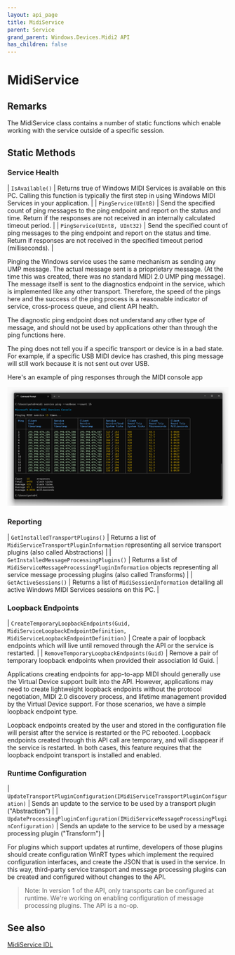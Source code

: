 ```yaml
---
layout: api_page
title: MidiService
parent: Service
grand_parent: Windows.Devices.Midi2 API
has_children: false
---
```


# MidiService

## Remarks

The MidiService class contains a number of static functions which enable working with the service outside of a specific session. 

## Static Methods

### Service Health

| `IsAvailable()` | Returns true of Windows MIDI Services is available on this PC. Calling this function is typically the first step in using Windows MIDI Services in your application. |
| `PingService(UInt8)` | Send the specified count of ping messages to the ping endpoint and report on the status and time. Return if the responses are not received in an internally calculated timeout period. |
| `PingService(UInt8, UInt32)` | Send the specified count of ping messages to the ping endpoint and report on the status and time. Return if responses are not received in the specified timeout period (milliseconds). |

Pinging the Windows service uses the same mechanism as sending any UMP message. The actual message sent is a prioprietary message. (At the time this was created, there was no standard MIDI 2.0 UMP ping message). The message itself is sent to the diagnostics endpoint in the service, which is implemented like any other transport. Therefore, the speed of the pings here and the success of the ping process is a reasonable indicator of service, cross-process queue, and client API health.

The diagnostic ping endpoint does not understand any other type of message, and should not be used by applications other than through the ping functions here.

The ping does not tell you if a specific transport or device is in a bad state. For example, if a specific USB MIDI device has crashed, this ping message will still work because it is not sent out over USB.

Here's an example of ping responses through the MIDI console app

![MIDI Console Ping](./console-ping.png)

### Reporting

| `GetInstalledTransportPlugins()` | Returns a list of `MidiServiceTransportPluginInformation` representing all service transport plugins (also called Abstractions) |
| `GetInstalledMessageProcessingPlugins()` | Returns a list of `MidiServiceMessageProcessingPluginInformation` objects representing all service message processing plugins (also called Transforms) |
| `GetActiveSessions()` | Returns a list of `MidiSessionInformation` detailing all active Windows MIDI Services sessions on this PC. |

### Loopback Endpoints

| `CreateTemporaryLoopbackEndpoints(Guid, MidiServiceLoopbackEndpointDefinition, MidiServiceLoopbackEndpointDefinition)` | Create a pair of loopback endpoints which will live until removed through the API or the service is restarted. |
| `RemoveTemporaryLoopbackEndpoints(Guid)` | Remove a pair of temporary loopback endpoints when provided their association Id Guid. |

Applications creating endpoints for app-to-app MIDI should generally use the Virtual Device support built into the API. However, applications may need to create lightweight loopback endpoints without the protocol negotiation, MIDI 2.0 discovery process, and lifetime management provided by the Virtual Device support. For those scenarios, we have a simple loopback endpoint type.

Loopback endpoints created by the user and stored in the configuration file will persist after the service is restarted or the PC rebooted. Loopback endpoints created through this API call are temporary, and will disappear if the service is restarted. In both cases, this feature requires that the loopback endpoint transport is installed and enabled.

### Runtime Configuration

| `UpdateTransportPluginConfiguration(IMidiServiceTransportPluginConfiguration)` | Sends an update to the service to be used by a transport plugin ("Abstraction") |
| `UpdateProcessingPluginConfiguration(IMidiServiceMessageProcessingPluginConfiguration)` | Sends an update to the service to be used by a message processing plugin ("Transform")  |

For plugins which support updates at runtime, developers of those plugins should create configuration WinRT types which implement the required configuration interfaces, and create the JSON that is used in the service. In this way, third-party service transport and message processing plugins can be created and configured without changes to the API.

> Note: In version 1 of the API, only transports can be configured at runtime. We're working on enabling configuration of message processing plugins. The API is a no-op.

## See also

[MidiService IDL](https://github.com/microsoft/MIDI/blob/main/src/api/Client/Midi2Client/MidiService.idl)